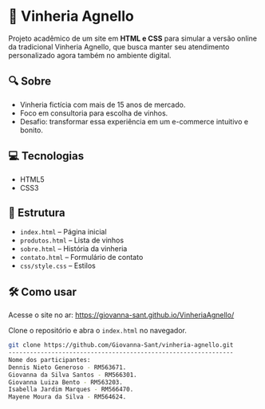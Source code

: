 # 🍷 Vinheria Agnello

Projeto acadêmico de um site em **HTML e CSS** para simular a versão online da tradicional Vinheria Agnello, que busca manter seu atendimento personalizado agora também no ambiente digital.

## 🔍 Sobre
- Vinheria fictícia com mais de 15 anos de mercado.
- Foco em consultoria para escolha de vinhos.
- Desafio: transformar essa experiência em um e-commerce intuitivo e bonito.

## 💻 Tecnologias
- HTML5
- CSS3

## 📁 Estrutura
- `index.html` – Página inicial
- `produtos.html` – Lista de vinhos
- `sobre.html` – História da vinheria
- `contato.html` – Formulário de contato
- `css/style.css` – Estilos

## 🛠 Como usar
Acesse o site no ar:
https://giovanna-sant.github.io/VinheriaAgnello/

Clone o repositório e abra o `index.html` no navegador.

```bash
git clone https://github.com/Giovanna-Sant/vinheria-agnello.git
---------------------------------------------------------------
Nome dos participantes:
Dennis Nieto Generoso - RM563671.
Giovanna da Silva Santos - RM566301.
Giovanna Luiza Bento - RM563203.
Isabella Jardim Marques - RM566470.
Mayene Moura da Silva - RM564624.

